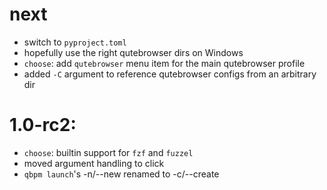 # next
  - switch to `pyproject.toml`
  - hopefully use the right qutebrowser dirs on Windows
  - `choose`: add `qutebrowser` menu item for the main qutebrowser profile
  - added `-C` argument to reference qutebrowser configs from an arbitrary dir

# 1.0-rc2:
  - `choose`: builtin support for `fzf` and `fuzzel`
  - moved argument handling to click
  - `qbpm launch`'s -n/--new renamed to -c/--create
